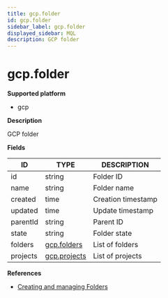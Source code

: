 ```yaml
---
title: gcp.folder
id: gcp.folder
sidebar_label: gcp.folder
displayed_sidebar: MQL
description: GCP folder
---
```


# gcp.folder

**Supported platform**

- gcp

**Description**

GCP folder

**Fields**

| ID       | TYPE                            | DESCRIPTION        |
| -------- | ------------------------------- | ------------------ |
| id       | string                          | Folder ID          |
| name     | string                          | Folder name        |
| created  | time                            | Creation timestamp |
| updated  | time                            | Update timestamp   |
| parentId | string                          | Parent ID          |
| state    | string                          | Folder state       |
| folders  | [gcp.folders](gcp.folders.md)   | List of folders    |
| projects | [gcp.projects](gcp.projects.md) | List of projects   |

**References**

- [Creating and managing Folders](https://cloud.google.com/resource-manager/docs/creating-managing-folders)
